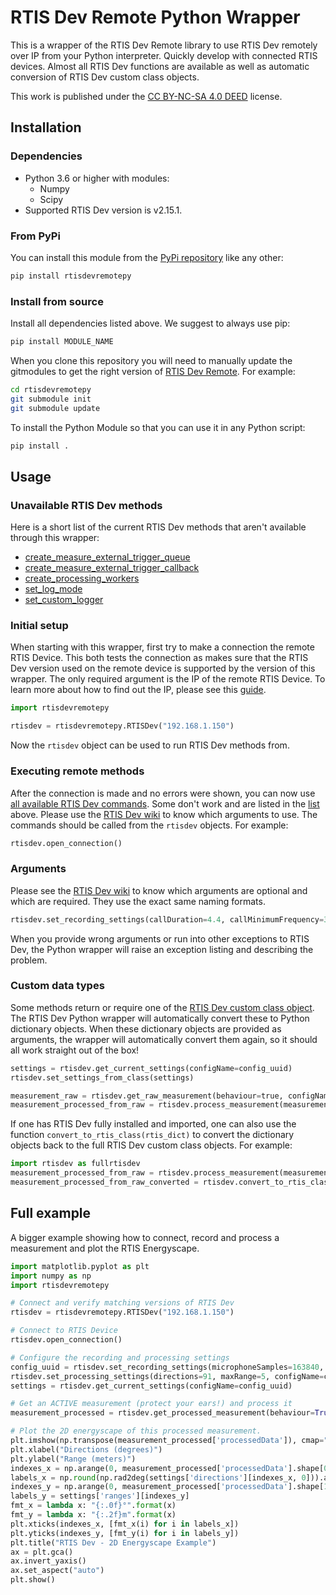 # RTIS Dev Remote Python Wrapper

This is a wrapper of the RTIS Dev Remote library to use RTIS Dev remotely over IP from your Python interpreter. 
Quickly develop with connected RTIS devices. Almost all RTIS Dev functions are available as well as automatic conversion
of RTIS Dev custom class objects.

This work is published under the [CC BY-NC-SA 4.0 DEED](https://creativecommons.org/licenses/by-nc-sa/4.0/) license.

## Installation

### Dependencies
* Python 3.6 or higher with modules:
  * Numpy
  * Scipy
* Supported RTIS Dev version is v2.15.1.

### From PyPi
You can install this module from the [PyPi repository](https://pypi.org/project/rtisdevremotepy/) like any other:
```bash
pip install rtisdevremotepy
```

### Install from source
Install all dependencies listed above. 
We suggest to always use pip:
```bash
pip install MODULE_NAME
```

When you clone this repository you will need to manually update the gitmodules to get the right version of [RTIS Dev Remote](https://cosysgit.uantwerpen.be/rtis-software/rtisdevremote).
For example:
```bash
cd rtisdevremotepy
git submodule init
git submodule update
```

To install the Python Module so that you can use it in any Python script: 
```bash
pip install .
```

## Usage

### Unavailable RTIS Dev methods 
Here is a short list of the current RTIS Dev methods that aren't available through this wrapper:
* [create_measure_external_trigger_queue](https://cosysgit.uantwerpen.be/rtis-software/rtisdev/-/wikis/home#create_measure_external_trigger_queue)
* [create_measure_external_trigger_callback](https://cosysgit.uantwerpen.be/rtis-software/rtisdev/-/wikis/home#create_measure_external_trigger_callback)
* [create_processing_workers](https://cosysgit.uantwerpen.be/rtis-software/rtisdev/-/wikis/home#create_processing_workers)
* [set_log_mode](https://cosysgit.uantwerpen.be/rtis-software/rtisdev/-/wikis/home#set_log_mode)
* [set_custom_logger](https://cosysgit.uantwerpen.be/rtis-software/rtisdev/-/wikis/home#set_custom_logger)


### Initial setup
When starting with this wrapper, first try to make a connection the remote RTIS Device.
This both tests the connection as makes sure that the RTIS Dev version used on the remote device is supported by the version of this wrapper.
The only required argument is the IP of the remote RTIS Device. To learn more about how to find out the IP, please see this [guide](https://cosysgit.uantwerpen.be/rtis-software/ertissoftwareusageguide/-/wikis/Initial-Connection-&-Network-Setup).
```python
import rtisdevremotepy

rtisdev = rtisdevremotepy.RTISDev("192.168.1.150")
```
Now the `rtisdev` object can be used to run RTIS Dev methods from.

### Executing remote methods
After the connection is made and no errors were shown, you can now use [all available RTIS Dev commands](https://cosysgit.uantwerpen.be/rtis-software/rtisdev/-/wikis/home). Some don't work and are listed in the [list](#unavailable-rtis-dev-methods) above.
Please use the [RTIS Dev wiki](https://cosysgit.uantwerpen.be/rtis-software/rtisdev/-/wikis/home) to know which arguments to use. 
The commands should be called from the `rtisdev` objects. For example:
```python
rtisdev.open_connection()
```

### Arguments
Please see the [RTIS Dev wiki](https://cosysgit.uantwerpen.be/rtis-software/rtisdev/-/wikis/home) to know which arguments are optional and which are required.
They use the exact same naming formats.
```python
rtisdev.set_recording_settings(callDuration=4.4, callMinimumFrequency=30000, callMaximumFrequency=60000)
```

When you provide wrong arguments or run into other exceptions to RTIS Dev, the Python wrapper will raise an exception listing and describing the problem.

### Custom data types
Some methods return or require one of the [RTIS Dev custom class object](https://cosysgit.uantwerpen.be/rtis-software/rtisdev/-/wikis/home#classes). 
The RTIS Dev Python wrapper will automatically convert these to Python dictionary objects.
When these dictionary objects are provided as arguments, the wrapper will automatically convert them again, so it should all work straight out of the box!
```python
settings = rtisdev.get_current_settings(configName=config_uuid)
rtisdev.set_settings_from_class(settings)

measurement_raw = rtisdev.get_raw_measurement(behaviour=true, configName=config_uuid)
measurement_processed_from_raw = rtisdev.process_measurement(measurement_raw, configName=config_uuid)
```

If one has RTIS Dev fully installed and imported, one can also use the function `convert_to_rtis_class(rtis_dict)` to convert the dictionary objects back to the full RTIS Dev custom class objects. For example:
```python
import rtisdev as fullrtisdev
measurement_processed_from_raw = rtisdev.process_measurement(measurement_raw, configName=config_uuid)
measurement_processed_from_raw_converted = rtisdev.convert_to_rtis_class(measurement_processed_from_raw)
```

## Full example
A bigger example showing how to connect, record and process a measurement and plot the RTIS Energyscape.
```python
import matplotlib.pyplot as plt
import numpy as np
import rtisdevremotepy

# Connect and verify matching versions of RTIS Dev
rtisdev = rtisdevremotepy.RTISDev("192.168.1.150")

# Connect to RTIS Device
rtisdev.open_connection()

# Configure the recording and processing settings
config_uuid = rtisdev.set_recording_settings(microphoneSamples=163840, callMinimumFrequency=25000, callMaximumFrequency=50000)
rtisdev.set_processing_settings(directions=91, maxRange=5, configName=config_uuid)
settings = rtisdev.get_current_settings(configName=config_uuid)

# Get an ACTIVE measurement (protect your ears!) and process it
measurement_processed = rtisdev.get_processed_measurement(behaviour=True, configName=config_uuid)

# Plot the 2D energyscape of this processed measurement.
plt.imshow(np.transpose(measurement_processed['processedData']), cmap="hot", interpolation='nearest')
plt.xlabel("Directions (degrees)")
plt.ylabel("Range (meters)")
indexes_x = np.arange(0, measurement_processed['processedData'].shape[0], 20)
labels_x = np.round(np.rad2deg(settings['directions'][indexes_x, 0])).astype(int)
indexes_y = np.arange(0, measurement_processed['processedData'].shape[1], 100)
labels_y = settings['ranges'][indexes_y]
fmt_x = lambda x: "{:.0f}°".format(x)
fmt_y = lambda x: "{:.2f}m".format(x)
plt.xticks(indexes_x, [fmt_x(i) for i in labels_x])
plt.yticks(indexes_y, [fmt_y(i) for i in labels_y])
plt.title("RTIS Dev - 2D Energyscape Example")
ax = plt.gca()
ax.invert_yaxis()
ax.set_aspect("auto")
plt.show()
```